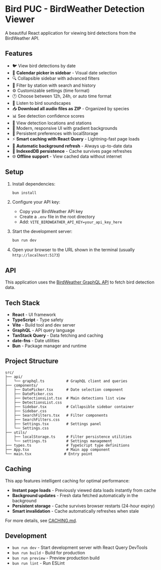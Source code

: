 # Bird PUC - BirdWeather Detection Viewer

A beautiful React application for viewing bird detections from the BirdWeather API.

## Features

- 🐦 View bird detections by date
- 📅 **Calendar picker in sidebar** - Visual date selection
- 🔍 Collapsible sidebar with advanced filters
- 🎯 Filter by station with search and history
- ⚙️ Customizable settings (time format)
- 🕐 Choose between 12h, 24h, or auto time format
- 🎵 Listen to bird soundscapes
- 📥 **Download all audio files as ZIP** - Organized by species
- 📊 See detection confidence scores
- 📍 View detection locations and stations
- 🎨 Modern, responsive UI with gradient backgrounds
- 💾 Persistent preferences with localStorage
- ⚡ **Smart caching with React Query** - Lightning-fast page loads
- 🔄 **Automatic background refresh** - Always up-to-date data
- 💽 **IndexedDB persistence** - Cache survives page refreshes
- 🌐 **Offline support** - View cached data without internet

## Setup

1. Install dependencies:
   ```bash
   bun install
   ```

2. Configure your API key:
   - Copy your BirdWeather API key
   - Create a `.env` file in the root directory
   - Add: `VITE_BIRDWEATHER_API_KEY=your_api_key_here`

3. Start the development server:
   ```bash
   bun run dev
   ```

4. Open your browser to the URL shown in the terminal (usually `http://localhost:5173`)

## API

This application uses the [BirdWeather GraphQL API](https://app.birdweather.com/api/index.html) to fetch bird detection data.

## Tech Stack

- **React** - UI framework
- **TypeScript** - Type safety
- **Vite** - Build tool and dev server
- **GraphQL** - API query language
- **TanStack Query** - Data fetching and caching
- **date-fns** - Date utilities
- **Bun** - Package manager and runtime

## Project Structure

```
src/
├── api/
│   └── graphql.ts          # GraphQL client and queries
├── components/
│   ├── DatePicker.tsx      # Date selection component
│   ├── DatePicker.css
│   ├── DetectionsList.tsx  # Main detections list view
│   ├── DetectionsList.css
│   ├── Sidebar.tsx         # Collapsible sidebar container
│   ├── Sidebar.css
│   ├── SearchFilters.tsx   # Filter components
│   ├── SearchFilters.css
│   ├── Settings.tsx        # Settings panel
│   └── Settings.css
├── utils/
│   ├── localStorage.ts     # Filter persistence utilities
│   └── settings.ts         # Settings management
├── types.ts                # TypeScript type definitions
├── App.tsx                 # Main app component
└── main.tsx               # Entry point
```

## Caching

This app features intelligent caching for optimal performance:

- **Instant page loads** - Previously viewed data loads instantly from cache
- **Background updates** - Fresh data fetched automatically in the background
- **Persistent storage** - Cache survives browser restarts (24-hour expiry)
- **Smart invalidation** - Cache automatically refreshes when stale

For more details, see [CACHING.md](./CACHING.md).

## Development

- `bun run dev` - Start development server with React Query DevTools
- `bun run build` - Build for production
- `bun run preview` - Preview production build
- `bun run lint` - Run ESLint
